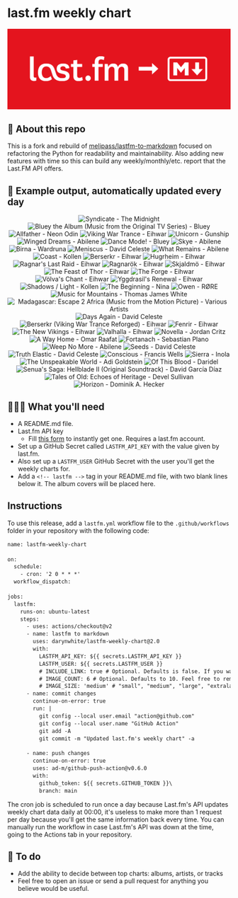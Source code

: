 # last.fm weekly chart

![banner](banner.png)

## 🤖 About this repo
This is a fork and rebuild of [melipass/lastfm-to-markdown](https://github.com/melipass/lastfm-to-markdown) focused on refactoring the Python for readability and maintainability. Also adding new features with time so this can build any weekly/monthly/etc. report that the Last.FM API offers.

## 🎵 Example output, automatically updated every day
<!-- lastfm -->
<p align="center"><img src="https://lastfm.freetls.fastly.net/i/u/34s/3f4af1304c37e86a5329a169352d7820.png" title="Syndicate - The Midnight"> <img src="https://lastfm.freetls.fastly.net/i/u/34s/e5456f90c6ec3a5508a8729130a1c3b5.jpg" title="Bluey the Album (Music from the Original TV Series) - Bluey"> <img src="https://lastfm.freetls.fastly.net/i/u/34s/fdcd8a3afa4a5584cc585c5ee6d06873.jpg" title="Allfather - Neon Odin"> <img src="https://lastfm.freetls.fastly.net/i/u/34s/a4b0ca89a071af2b87aa9e24cd7b9294.jpg" title="Viking War Trance - Eihwar"> <img src="https://lastfm.freetls.fastly.net/i/u/34s/d8c69121d829c66b65e6003a5d4415f8.jpg" title="Unicorn - Gunship"> <img src="https://lastfm.freetls.fastly.net/i/u/34s/63e9b188c786835f816db3924a4e9308.jpg" title="Winged Dreams - Abilene"> <img src="https://lastfm.freetls.fastly.net/i/u/34s/c718e6a741403ac46d45b7195e52b826.jpg" title="Dance Mode! - Bluey"> <img src="https://lastfm.freetls.fastly.net/i/u/34s/b32f0d69a9f0ee06d441a02daff65569.jpg" title="Skye - Abilene"> <img src="https://lastfm.freetls.fastly.net/i/u/34s/155aa622a72e545eb62173cf1223e15e.png" title="Birna - Wardruna"> <img src="https://lastfm.freetls.fastly.net/i/u/34s/5f57e62ee82c1a4b337d779bd02ef073.jpg" title="Meniscus - David Celeste"> <img src="https://lastfm.freetls.fastly.net/i/u/34s/b4972f03656762528c4e9e0b1e27198c.jpg" title="What Remains - Abilene"> <img src="https://lastfm.freetls.fastly.net/i/u/34s/895edacacf2d35b4ce223b91948f16c6.jpg" title="Coast - Kollen"> <img src="https://lastfm.freetls.fastly.net/i/u/34s/47d6fc9e62e7ff1551e1b07dcca79e02.jpg" title="Berserkr - Eihwar"> <img src="https://lastfm.freetls.fastly.net/i/u/34s/d6e7200ad6360100997770fa3f3c08ae.jpg" title="Hugrheim - Eihwar"> <img src="https://lastfm.freetls.fastly.net/i/u/34s/5e132aafb8481f6fed27cfe7fe78576c.jpg" title="Ragnar's Last Raid - Eihwar"> <img src="https://lastfm.freetls.fastly.net/i/u/34s/a863bde41cc86fe11d54634b544342a9.jpg" title="Ragnarök - Eihwar"> <img src="https://lastfm.freetls.fastly.net/i/u/34s/4b2cb98b03adf07f3d618a47fd60f775.jpg" title="Skjaldmö - Eihwar"> <img src="https://lastfm.freetls.fastly.net/i/u/34s/e0023f6c9540017f80653003603b5c56.jpg" title="The Feast of Thor - Eihwar"> <img src="https://lastfm.freetls.fastly.net/i/u/34s/6909a21dd6f1c7efbb560229914a68eb.jpg" title="The Forge - Eihwar"> <img src="https://lastfm.freetls.fastly.net/i/u/34s/34cac131ba9b246d7d683850be9df63a.jpg" title="Völva's Chant - Eihwar"> <img src="https://lastfm.freetls.fastly.net/i/u/34s/a6b02765495e036a960baa612cc2875d.jpg" title="Yggdrasil's Renewal - Eihwar"> <img src="https://lastfm.freetls.fastly.net/i/u/34s/21c2ff5360bea7b92f0a43bb794ec1f9.jpg" title="Shadows / Light - Kollen"> <img src="https://lastfm.freetls.fastly.net/i/u/34s/1a4bc05c59aa286d875d031437df390f.jpg" title="The Beginning - Nina"> <img src="https://lastfm.freetls.fastly.net/i/u/34s/52a7cfefbb075f71860ad604a282d1de.jpg" title="Owen - RØRE"> <img src="https://lastfm.freetls.fastly.net/i/u/34s/7a4535e88a384512c5e8fdda28245485.jpg" title="Music for Mountains - Thomas James White"> <img src="https://lastfm.freetls.fastly.net/i/u/34s/edd2112eb9f0d142689937c4638380b8.jpg" title="Madagascar: Escape 2 Africa (Music from the Motion Picture) - Various Artists"> <img src="https://lastfm.freetls.fastly.net/i/u/34s/1ed117d6268d1a26546c1ddd06227233.jpg" title="Days Again - David Celeste"> <img src="https://lastfm.freetls.fastly.net/i/u/34s/4d200ea01f148360fb3f1e6d045b4a73.jpg" title="Berserkr (Viking War Trance Reforged) - Eihwar"> <img src="https://lastfm.freetls.fastly.net/i/u/34s/cc9f07c6aa8ec63664ef1034502c7129.jpg" title="Fenrir - Eihwar"> <img src="https://lastfm.freetls.fastly.net/i/u/34s/4c4db5e992a74740078357e6e44cce59.jpg" title="The New Vikings - Eihwar"> <img src="https://lastfm.freetls.fastly.net/i/u/34s/c3856e8bc2f4fa3a644ba58d96dcf272.jpg" title="Valhalla - Eihwar"> <img src="https://lastfm.freetls.fastly.net/i/u/34s/a09e7d8f3207ba70b080d1184b47db15.jpg" title="Novella - Jordan Critz"> <img src="https://lastfm.freetls.fastly.net/i/u/34s/9de1a08a9d1da269d71fcec90b7769b8.jpg" title="A Way Home - Omar Raafat"> <img src="https://lastfm.freetls.fastly.net/i/u/34s/2c0247a1f7455918667d3ce1fbe51fea.png" title="Fortanach - Sebastian Plano"> <img src="https://lastfm.freetls.fastly.net/i/u/34s/c4d02c195fcd225447e6f959bb9418b6.jpg" title="Weep No More - Abilene"> <img src="https://lastfm.freetls.fastly.net/i/u/34s/1d4dc832bd3c4ed181ea404eed9ffc77.jpg" title="Seeds - David Celeste"> <img src="https://lastfm.freetls.fastly.net/i/u/34s/c85198ed7c569c5ff0d6afb765125c7c.jpg" title="Truth Elastic - David Celeste"> <img src="https://lastfm.freetls.fastly.net/i/u/34s/54c180355bd972ed5ddf8879e969b8ce.jpg" title="Conscious - Francis Wells"> <img src="https://lastfm.freetls.fastly.net/i/u/34s/c4bd9586a632f9abd9894964ece8aff5.jpg" title="Sierra - Inola"> <img src="https://lastfm.freetls.fastly.net/i/u/34s/6bab5c0a5693f17d0c9340910a2049cb.jpg" title="The Unspeakable World - Adi Goldstein"> <img src="https://lastfm.freetls.fastly.net/i/u/34s/488c1cd998e80dec58b42b3330f9bcaf.jpg" title="Of This Blood - Daridel"> <img src="https://lastfm.freetls.fastly.net/i/u/34s/66ec56cc965240b0fda3b73fa7c2e1ed.jpg" title="Senua's Saga: Hellblade II (Original Soundtrack) - David García Díaz"> <img src="https://lastfm.freetls.fastly.net/i/u/34s/e3e7c98dd8ec5d57d565f96cbb4229b9.png" title="Tales of Old: Echoes of Heritage - Devel Sullivan"> <img src="https://lastfm.freetls.fastly.net/i/u/34s/70d029eda64eb8d415803a149f29398e.jpg" title="Horizon - Dominik A. Hecker"> </p>

          
## 👩🏽‍💻 What you'll need
* A README.md file.
* Last.fm API key
  * Fill [this form](https://www.last.fm/api/account/create) to instantly get one. Requires a last.fm account.
* Set up a GitHub Secret called ```LASTFM_API_KEY``` with the value given by last.fm.
* Also set up a ```LASTFM_USER``` GitHub Secret with the user you'll get the weekly charts for.
* Add a ```<!-- lastfm -->``` tag in your README.md file, with two blank lines below it. The album covers will be placed here.

## Instructions
To use this release, add a ```lastfm.yml``` workflow file to the ```.github/workflows``` folder in your repository with the following code:
```diff
name: lastfm-weekly-chart

on:
  schedule:
    - cron: '2 0 * * *'
  workflow_dispatch:

jobs:
  lastfm:
    runs-on: ubuntu-latest
    steps:
      - uses: actions/checkout@v2
      - name: lastfm to markdown
        uses: darynwhite/lastfm-weekly-chart@2.0
        with:
          LASTFM_API_KEY: ${{ secrets.LASTFM_API_KEY }}
          LASTFM_USER: ${{ secrets.LASTFM_USER }}
          # INCLUDE_LINK: true # Optional. Defaults is false. If you want to include the link to the album page, set this to true.
          # IMAGE_COUNT: 6 # Optional. Defaults to 10. Feel free to remove this line if you want. Last.fm API will produce up to 50 albums.
          # IMAGE_SIZE: 'medium' # "small", "medium", "large", "extralarge", "mega", default is medium if not included
      - name: commit changes
        continue-on-error: true
        run: |
          git config --local user.email "action@github.com"
          git config --local user.name "GitHub Action"
          git add -A
          git commit -m "Updated last.fm's weekly chart" -a

      - name: push changes
        continue-on-error: true
        uses: ad-m/github-push-action@v0.6.0
        with:
          github_token: ${{ secrets.GITHUB_TOKEN }}\
          branch: main
```
The cron job is scheduled to run once a day because Last.fm's API updates weekly chart data daily at 00:00, it's useless to make more than 1 request per day because you'll get the same information back every time. You can manually run the workflow in case Last.fm's API was down at the time, going to the Actions tab in your repository.

## 🚧 To do
* Add the ability to decide between top charts: albums, artists, or tracks
* Feel free to open an issue or send a pull request for anything you believe would be useful.
